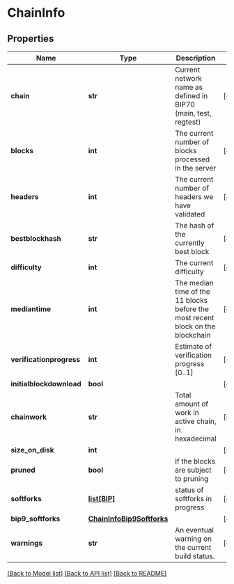 # ChainInfo

## Properties
Name | Type | Description | Notes
------------ | ------------- | ------------- | -------------
**chain** | **str** | Current network name as defined in BIP70 (main, test, regtest) | [optional] 
**blocks** | **int** | The current number of blocks processed in the server | [optional] 
**headers** | **int** | The current number of headers we have validated | [optional] 
**bestblockhash** | **str** | The hash of the currently best block | [optional] 
**difficulty** | **int** | The current difficulty | [optional] 
**mediantime** | **int** | The median time of the 11 blocks before the most recent block on the blockchain | [optional] 
**verificationprogress** | **int** | Estimate of verification progress [0..1] | [optional] 
**initialblockdownload** | **bool** |  | [optional] 
**chainwork** | **str** | Total amount of work in active chain, in hexadecimal | [optional] 
**size_on_disk** | **int** |  | [optional] 
**pruned** | **bool** | If the blocks are subject to pruning | [optional] 
**softforks** | [**list[BIP]**](BIP.md) | status of softforks in progress | [optional] 
**bip9_softforks** | [**ChainInfoBip9Softforks**](ChainInfoBip9Softforks.md) |  | [optional] 
**warnings** | **str** | An eventual warning on the current build status. | [optional] 

[[Back to Model list]](../README.md#documentation-for-models) [[Back to API list]](../README.md#documentation-for-api-endpoints) [[Back to README]](../README.md)


